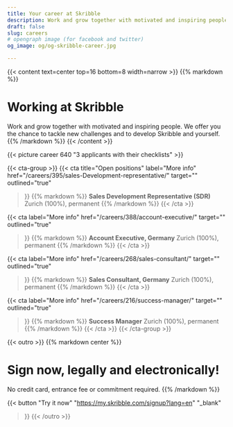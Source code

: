 ```yaml
---
title: Your career at Skribble
description: Work and grow together with motivated and inspiring people. We offer you the chance to tackle new challenges and to develop Skribble and yourself.
draft: false
slug: careers
# opengraph image (for facebook and twitter)
og_image: og/og-skribble-career.jpg

---
```


{{< content text=center top=16 bottom=8 width=narrow >}}
{{% markdown %}}
# Working at Skribble
Work and grow together with motivated and inspiring people.
We offer you the chance to tackle new challenges
and to develop Skribble and yourself.
{{% /markdown %}}
{{< /content >}}

{{< picture career 640 "3 applicants with their checklists" >}}

{{< cta-group >}}
{{< cta
  title="Open positions"
  label="More info"
  href="/careers/395/sales-Development-representative/"
  target=""
  outlined="true"
>}}
{{% markdown %}}
**Sales Development Representative (SDR)**
Zurich (100%), permanent
{{% /markdown %}}
{{< /cta >}}

{{< cta
  label="More info"
  href="/careers/388/account-executive/"
  target=""
  outlined="true"
>}}
{{% markdown %}}
**Account Executive, Germany**
Zurich (100%), permanent
{{% /markdown %}}
{{< /cta >}}

{{< cta
  label="More info"
  href="/careers/268/sales-consultant/"
  target=""
  outlined="true"
>}}
{{% markdown %}}
**Sales Consultant, Germany**
Zurich (100%), permanent
{{% /markdown %}}
{{< /cta >}}

{{< cta
  label="More info"
  href="/careers/216/success-manager/"
  target=""
  outlined="true"
>}}
{{% markdown %}}
**Success Manager**
Zurich (100%), permanent
{{% /markdown %}}
{{< /cta >}}
{{< /cta-group >}}

[//]: # (--------------------------------------------------------------------------------------------------------------)

{{< outro >}}
{{% markdown center %}}
# Sign now, legally and electronically!
No credit card, entrance fee or commitment required.
{{% /markdown %}}

{{< button
  "Try it now"
  "https://my.skribble.com/signup?lang=en"
  "_blank"
>}}
{{< /outro >}}
